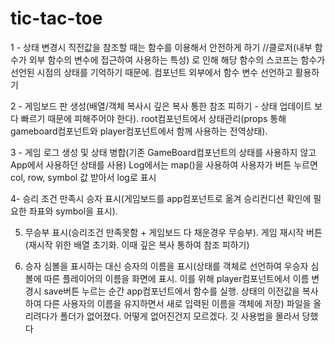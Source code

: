 # tic-tac-toe

1 - 상태 변경시 직전값을 참조할 때는 함수를 이용해서 안전하게 하기 //클로저(내부 함수가 외부 함수의 변수에 접근하여 사용하는 특성) 로 인해 해당 함수의 스코프는 함수가 선언된 시점의 상태를 기억하기 때문에.
컴포넌트 외부에서 함수 변수 선언하고 활용하기

2 - 게임보드 판 생성(배열/객체 복사시 깊은 복사 통한 참조 피하기 - 상태 업데이트 보다 빠르기 때문에 피해주어야 한다). root컴포넌트에서 상태관리(props 통해 gameboard컴포넌트와 player컴포넌트에서 함께 사용하는 전역상태).

3 - 게임 로그 생성 및 상태 병합(기존 GameBoard컴포넌트의 상태를 사용하지 않고 App에서 사용하던 상태를 사용) Log에서는 map()을 사용하여 사용자가 버튼 누르면 col, row, symbol 값 받아서 log로 표시

4- 승리 조건 만족시 승자 표시(게임보드를 app컴포넌트로 옮겨 승리컨디션 확인에 필요한 좌표와 symbol을 표시). 

5. 무승부 표시(승리조건 만족못함 + 게임보드 다 채운경우 무승부). 게임 재시작 버튼(재시작 위한 배열 초기화. 이때 깊은 복사 통하여 참조 피하기)

6. 승자 심볼을 표시하는 대신 승자의 이름을 표시(상태를 객체로 선언하여 우승자 심볼에 따른 플레이어의 이름을 화면에 표시. 이를 위해 player컴포넌트에서 이름 변경시 save버튼 누르는 순간 app컴포넌트에서 함수를 실행. 상태의 이전값을 복사하여 다른 사용자의 이름을 유지하면서 새로 입력된 이름을 객체에 저장)
 파일을 올리려다가 폴더가 없어졌다.  어떻게 없어진건지 모르겠다. 깃 사용법을 몰라서 당했다

